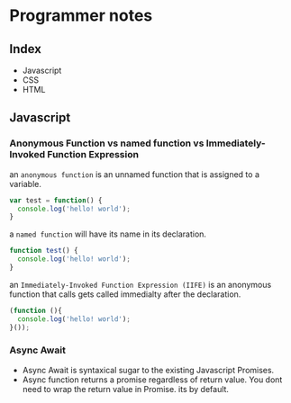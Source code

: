 # Programmer notes

## Index
* Javascript
* CSS
* HTML

## Javascript
### Anonymous Function vs named function vs Immediately-Invoked Function Expression
an `anonymous function` is an unnamed function that is assigned to a variable.
```` javascript
var test = function() {
  console.log('hello! world');
}
````
a `named function` will have its name in its declaration.

```` javascript
function test() {
  console.log('hello! world');
}

````

an `Immediately-Invoked Function Expression (IIFE)` is an anonymous function that calls gets called immedialty after the declaration.
```` javascript
(function (){
  console.log('hello! world');
}());
````
### Async Await
* Async Await is syntaxical sugar to the existing Javascript Promises.
* Async function returns a promise regardless of return value. You dont need to wrap the return value in Promise. its by default.
